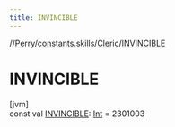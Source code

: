 ```yaml
---
title: INVINCIBLE
---
```

//[Perry](../../../index.html)/[constants.skills](../index.html)/[Cleric](index.html)/[INVINCIBLE](-i-n-v-i-n-c-i-b-l-e.html)



# INVINCIBLE



[jvm]\
const val [INVINCIBLE](-i-n-v-i-n-c-i-b-l-e.html): [Int](https://kotlinlang.org/api/latest/jvm/stdlib/kotlin/-int/index.html) = 2301003




